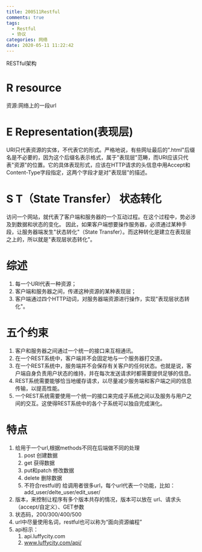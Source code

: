 ```yaml
---
title: 200511Restful
comments: true
tags:
  - Restful
  - 协议
categories: 网络
date: 2020-05-11 11:22:42
---
```

RESTful架构
# R resource
资源:网络上的一段url
# E  Representation(表现层)
URI只代表资源的实体，不代表它的形式。严格地说，有些网址最后的".html"后缀名是不必要的，因为这个后缀名表示格式，属于"表现层"范畴，而URI应该只代表"资源"的位置。它的具体表现形式，应该在HTTP请求的头信息中用Accept和Content-Type字段指定，这两个字段才是对"表现层"的描述。
# S  T（State Transfer） 状态转化
访问一个网站，就代表了客户端和服务器的一个互动过程。在这个过程中，势必涉及到数据和状态的变化。
因此，如果客户端想要操作服务器，必须通过某种手段，让服务器端发生"状态转化"（State Transfer）。而这种转化是建立在表现层之上的，所以就是"表现层状态转化"。

<!--more-->
# 综述
1. 每一个URI代表一种资源；
2. 客户端和服务器之间，传递这种资源的某种表现层；
3. 客户端通过四个HTTP动词，对服务器端资源进行操作，实现"表现层状态转化"。


# 五个约束
1. 客户和服务器之间通过一个统一的接口来互相通讯。
2. 在一个REST系统中，客户端并不会固定地与一个服务器打交道。
3. 在一个REST系统中，服务端并不会保存有关客户的任何状态。也就是说，客户端自身负责用户状态的维持，并在每次发送请求时都需要提供足够的信息。
4. REST系统需要能够恰当地缓存请求，以尽量减少服务端和客户端之间的信息传输，以提高性能。
5. 一个REST系统需要使用一个统一的接口来完成子系统之间以及服务与用户之间的交互。这使得REST系统中的各个子系统可以独自完成演化。

# 特点
1. 给用于一个url,根据methods不同在后端做不同的处理
   1. post 创建数据
   2. get 获得数据
   3. put和patch 修改数据
   4. delete 删除数据
   5. 不符合restful的 给调用者很多url，每个url代表一个功能，比如：add_user/delte_user/edit_user/
2. 版本，来控制让程序有多个版本共存的情况，版本可以放在 url、请求头（accept/自定义）、GET参数
3. 状态码，200/300/400/500
4. url中尽量使用名词，restful也可以称为“面向资源编程”
5. api标示：
   1. api.luffycity.com
   2. www.luffycity.com/api/